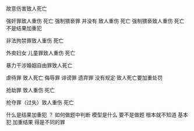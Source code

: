 故意伤害致人死亡

强奸罪致人重伤 死亡 
				强制猥亵罪 并没有 致人重伤 死亡 
						强制猥亵致人重伤 死亡 不是结果加重犯

非法拘禁罪致人重伤 死亡

外卖妇女 儿童罪致人重伤 死亡

暴力干涉婚姻自由罪致人死亡

虐待罪 致人死亡 
		侮辱罪 诽谤罪 遗弃罪 没有规定 致人死亡要加重处罚

抢劫罪 致人重伤 死亡

抢夺罪（过失）致人重伤 死亡


什么是结果加重犯 ？
	如何做题中判断
		模型是什么
			要不是做题 根本就不知道 基本犯 加重结果 得是不同的罪

